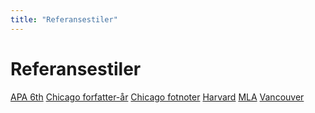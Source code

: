 ```yaml
---
title: "Referansestiler"
---
```


# Referansestiler

<span class="tag is-large"><a href="/referansestiler/apa/">APA 6th</a></span>
<span class="tag is-large"><a href="/referansestiler/chicago-forfatter-aar">Chicago forfatter-år</a></span>
<span class="tag is-large"><a href="/referansestiler/chicago-fotnoter">Chicago fotnoter</a></span>
<span class="tag is-large"><a href="/referansestiler/harvard">Harvard</a></span>
<span class="tag is-large"><a href="/referansestiler/mla">MLA</a></span>
<span class="tag is-large"><a href="/referansestiler/vancouver">Vancouver</a></span>
